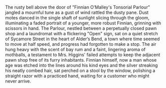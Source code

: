 The rusty bell above the door of "Finnian O'Malley's Tonsorial Parlour" jangled a mournful tune as a gust of wind rattled the dusty pane.  Dust motes danced in the single shaft of sunlight slicing through the gloom, illuminating a faded portrait of a younger, more robust Finnian, grinning with scissors in hand. The Parlour, nestled between a perpetually closed pawn shop and a laundromat with a flickering "Open" sign, sat on a quiet stretch of Sycamore Street in the heart of Alder’s Bend, a town where time seemed to move at half speed, and progress had forgotten to make a stop.  The air hung heavy with the scent of bay rum and a faint, lingering aroma of mothballs, a testament to Mrs. Higgins' failed attempts to keep the adjacent pawn shop free of its furry inhabitants.  Finnian himself, now a man whose age was etched into the lines around his kind eyes and the silver streaking his neatly combed hair, sat perched on a stool by the window, polishing a straight razor with a practiced hand, waiting for a customer who might never arrive.
